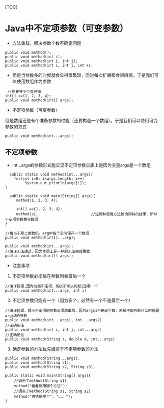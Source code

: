 [TOC]


# Java中不定项参数（可变参数）
- 方法重载，解决参数个数不确定问题
```
public void method();
public void method(int i);
public void method(int i, int j);
public void method(int i, int j, int k);
```
- 但是当参数多的时候就会显得很繁琐，同时每次扩展都会很麻烦。于是我们可以使用数组作为参数
```
 //想要多少个自己搞
int[] a={1, 2, 3, 4};   
public void method(int[] args);
```
- 不定项参数（可变参数）

但是数组还是有个准备参数的过程（还要构造一个数组）。于是我们可以使用可变参数的方式
```
public void method(int...args);
```
## 不定项参数
- int...args的参数形式能实现不定项参数实质上是因为变量args是一个数组
```
  public static void method(int...args){
    for(int i=0; i<args.length; i++)
         System.out.println(args[i]);
}
 
  public static void main(String[] args){
     method(1, 2, 3, 4);
     
     int[] a={1, 2, 3, 4};
     method(a);                        //这两种使用方法输出同样的结果，所以不定项参数兼容数组
}
```
```
//相当于是二维数组，arg中每个空间保存一个数组
public void method(int[]...arg);
```
```
public void method(int...args);
//编译无法通过，因为本质上是一样的无法完成重载
public void method(int[] args);      
```



- 注意事项
1. 不定项参数必须放在参数列表最后一个
```
//编译错误,因为前面不定项，系统不可以判断i是哪一个
public void method(int...args, int i)    
```
2. 不定项参数只能有一个（因为多个，必然有一个不是最后一个）
```
//编译错误，提示不定项的参数必须放最后，因为args1不确定个数，系统不能判断什么时候是args2的参数
public void method(int...args1, int...args2) 
//正确用法
public void method(int i, int j, int...args) 
//正确用法
public void method(String s, double d, int...args)  
```
3. 确定参数的方法优先级高于不定项参数的方法
```
public void method(String...args);
public void method(String s1);
public void method(String s2, String s3);  

public static void main(String[] args){
    //调用了method(String s1)
    method("看看调用哪个方法");    
    //调用了method(String s1, String s2)
    method("猜猜是哪个", "。。。");     
}
```

